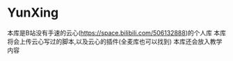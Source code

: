 # YunXing
本库是B站没有手速的云心(https://space.bilibili.com/506132888)的个人库
本库将会上传云心写过的脚本,以及云心的插件(全麦库也可以找到)
本库还会放入教学内容
